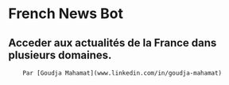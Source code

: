 # French News Bot

## Acceder aux actualités de la  France dans plusieurs domaines.

        Par [Goudja Mahamat](www.linkedin.com/in/goudja-mahamat)